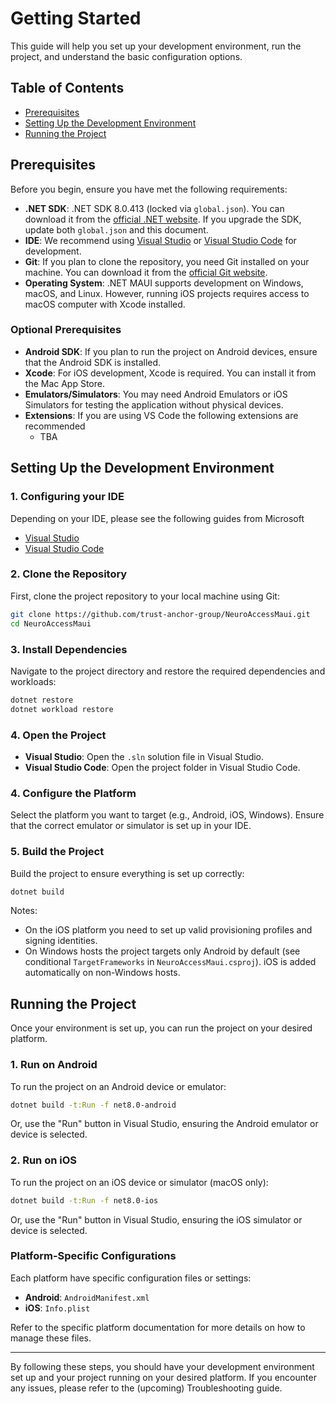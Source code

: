 # Getting Started

This guide will help you set up your development environment, run the project, and understand the basic configuration options.

## Table of Contents

- [Prerequisites](#prerequisites)
- [Setting Up the Development Environment](#setting-up-the-development-environment)
- [Running the Project](#running-the-project)

## Prerequisites

Before you begin, ensure you have met the following requirements:

- **.NET SDK**: .NET SDK 8.0.413 (locked via `global.json`). You can download it from the [official .NET website](https://dotnet.microsoft.com/en-us/download/dotnet/8.0). If you upgrade the SDK, update both `global.json` and this document.
- **IDE**: We recommend using [Visual Studio](https://visualstudio.microsoft.com/) or [Visual Studio Code](https://code.visualstudio.com/) for development.
- **Git**: If you plan to clone the repository, you need Git installed on your machine. You can download it from the [official Git website](https://git-scm.com/).
- **Operating System**: .NET MAUI supports development on Windows, macOS, and Linux. However, running iOS projects requires access to macOS computer with Xcode installed.

### Optional Prerequisites

- **Android SDK**: If you plan to run the project on Android devices, ensure that the Android SDK is installed.
- **Xcode**: For iOS development, Xcode is required. You can install it from the Mac App Store.
- **Emulators/Simulators**: You may need Android Emulators or iOS Simulators for testing the application without physical devices.
- **Extensions**: If you are using VS Code the following extensions are recommended
  - TBA

## Setting Up the Development Environment

### 1. Configuring your IDE

Depending on your IDE, please see the following guides from Microsoft

- [Visual Studio](https://learn.microsoft.com/en-us/dotnet/maui/get-started/first-app?pivots=devices-windows)
- [Visual Studio Code](https://learn.microsoft.com/en-us/shows/visual-studio-toolbox/getting-started-with-maui-in-visual-studio-code)

### 2. Clone the Repository

First, clone the project repository to your local machine using Git:

```bash
git clone https://github.com/trust-anchor-group/NeuroAccessMaui.git
cd NeuroAccessMaui
```

### 3. Install Dependencies

Navigate to the project directory and restore the required dependencies and workloads:

```bash
dotnet restore
dotnet workload restore
```

### 4. Open the Project

- **Visual Studio**: Open the `.sln` solution file in Visual Studio.
- **Visual Studio Code**: Open the project folder in Visual Studio Code.

### 4. Configure the Platform

Select the platform you want to target (e.g., Android, iOS, Windows). Ensure that the correct emulator or simulator is set up in your IDE.

### 5. Build the Project

Build the project to ensure everything is set up correctly:

```bash
dotnet build
```

Notes:

- On the iOS platform you need to set up valid provisioning profiles and signing identities.
- On Windows hosts the project targets only Android by default (see conditional `TargetFrameworks` in `NeuroAccessMaui.csproj`). iOS is added automatically on non-Windows hosts.

## Running the Project

Once your environment is set up, you can run the project on your desired platform.

### 1. Run on Android

To run the project on an Android device or emulator:

```bash
dotnet build -t:Run -f net8.0-android
```

Or, use the "Run" button in Visual Studio, ensuring the Android emulator or device is selected.

### 2. Run on iOS

To run the project on an iOS device or simulator (macOS only):

```bash
dotnet build -t:Run -f net8.0-ios
```

Or, use the "Run" button in Visual Studio, ensuring the iOS simulator or device is selected.

### Platform-Specific Configurations

Each platform have specific configuration files or settings:

- **Android**: `AndroidManifest.xml`
- **iOS**: `Info.plist`

Refer to the specific platform documentation for more details on how to manage these files.

---

By following these steps, you should have your development environment set up and your project running on your desired platform. If you encounter any issues, please refer to the (upcoming) Troubleshooting guide.
